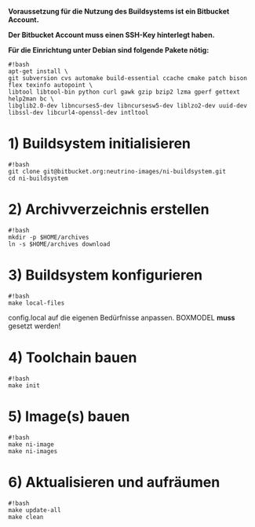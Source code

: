 **Voraussetzung für die Nutzung des Buildsystems ist ein Bitbucket Account.**

**Der Bitbucket Account muss einen SSH-Key hinterlegt haben.**

**Für die Einrichtung unter Debian sind folgende Pakete nötig:**
```
#!bash
apt-get install \
git subversion cvs automake build-essential ccache cmake patch bison flex texinfo autopoint \
libtool libtool-bin python curl gawk gzip bzip2 lzma gperf gettext help2man bc \
libglib2.0-dev libncurses5-dev libncursesw5-dev liblzo2-dev uuid-dev libssl-dev libcurl4-openssl-dev intltool

```

# 1) Buildsystem initialisieren #
```
#!bash
git clone git@bitbucket.org:neutrino-images/ni-buildsystem.git
cd ni-buildsystem
```

# 2) Archivverzeichnis erstellen #
```
#!bash
mkdir -p $HOME/archives
ln -s $HOME/archives download
```

# 3) Buildsystem konfigurieren #
```
#!bash
make local-files
```
config.local auf die eigenen Bedürfnisse anpassen. BOXMODEL **muss** gesetzt werden!

# 4) Toolchain bauen #
```
#!bash
make init
```

# 5) Image(s) bauen #
```
#!bash
make ni-image
make ni-images
```

# 6) Aktualisieren und aufräumen #
```
#!bash
make update-all
make clean
```
